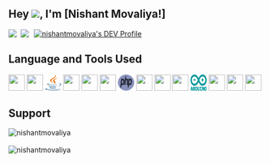 ## Hey <img src="https://github.com/TheDudeThatCode/TheDudeThatCode/blob/master/Assets/Hi.gif" width="29px">, I'm [Nishant Movaliya!] 

<!--
**nishantmovaliya/nishantmovaliya** is a ✨ _special_ ✨ repository because its `README.md` (this file) appears on your GitHub profile.

Here are some ideas to get you started:

- 🔭 I’m currently working on ...
- 🌱 I’m currently learning ...
- 👯 I’m looking to collaborate on ...
- 🤔 I’m looking for help with ...
- 💬 Ask me about ...
- 📫 How to reach me: ...
- 😄 Pronouns: ...
- ⚡ Fun fact: ...
-->
<a href="https://dev.to/nishantmovaliya">
  <img src="https://d2fltix0v2e0sb.cloudfront.net/dev-badge.svg" alt="nishantmovaliya's DEV Profile" height="30" width="30">
</a>
<a href="https://www.linkedin.com/in/nishant-movaliya-6b8813169/">
  <img align="left" width="24px" src="https://cdn.jsdelivr.net/npm/simple-icons@v3/icons/linkedin.svg"  />
</a>
<a href="mailto:nishantpatel7042@gmail.com">
  <img align="left" width="26px" src="https://cdn.jsdelivr.net/npm/simple-icons@v3/icons/gmail.svg" />
</a>

## Language and Tools Used
<p>
 <img height="32" width="32" src="https://raw.githubusercontent.com/gilbarbara/logos/c122ccfcfdb15d9958a85696ff2460ac3b01f8ca/logos/c.svg" />
 <img height="32" width="32" src="https://raw.githubusercontent.com/gilbarbara/logos/c122ccfcfdb15d9958a85696ff2460ac3b01f8ca/logos/c-plusplus.svg" />
 <img height="32" width="32" src="https://raw.githubusercontent.com/gilbarbara/logos/c122ccfcfdb15d9958a85696ff2460ac3b01f8ca/logos/java.svg" />
 <img height="32" width="32" src="https://raw.githubusercontent.com/gilbarbara/logos/c122ccfcfdb15d9958a85696ff2460ac3b01f8ca/logos/python.svg" />
 <img height="32" width="32" src="https://raw.githubusercontent.com/gilbarbara/logos/c122ccfcfdb15d9958a85696ff2460ac3b01f8ca/logos/html-5.svg" />
 <img height="32" width="32" src="https://raw.githubusercontent.com/gilbarbara/logos/c122ccfcfdb15d9958a85696ff2460ac3b01f8ca/logos/css-3.svg" />
 <img height="32" width="32" src="https://raw.githubusercontent.com/gilbarbara/logos/c122ccfcfdb15d9958a85696ff2460ac3b01f8ca/logos/php.svg" />
 <img height="32" width="32" src="https://raw.githubusercontent.com/gilbarbara/logos/c122ccfcfdb15d9958a85696ff2460ac3b01f8ca/logos/github.svg" />
 <img height="32" width="32" src="https://raw.githubusercontent.com/gilbarbara/logos/c122ccfcfdb15d9958a85696ff2460ac3b01f8ca/logos/visual-studio-code.svg" />
 <img height="32" width="32" src="https://cdn.jsdelivr.net/npm/simple-icons@v3/icons/anaconda.svg" />
 <img height="32" width="32" src="https://raw.githubusercontent.com/gilbarbara/logos/c122ccfcfdb15d9958a85696ff2460ac3b01f8ca/logos/arduino.svg" />
 <img height="32" width="32" src="https://raw.githubusercontent.com/gilbarbara/logos/c122ccfcfdb15d9958a85696ff2460ac3b01f8ca/logos/jupyter.svg" />
 <img height="32" width="32" src="https://cdn.jsdelivr.net/npm/simple-icons@v3/icons/androidstudio.svg" />
 <img height="32" width="32" src="https://raw.githubusercontent.com/gilbarbara/logos/c122ccfcfdb15d9958a85696ff2460ac3b01f8ca/logos/adobe-premiere-pro.svg" />
 
 </p>

## Support

<p>
<img src="https://github-readme-stats.vercel.app/api/top-langs?username=nishantmovaliya&show_icons=true&locale=en&layout=compact" alt="nishantmovaliya" /><br><br>
<img src="https://github-readme-stats.vercel.app/api?username=nishantmovaliya&show_icons=true&locale=en&theme=radical" alt="nishantmovaliya" />
</p>
